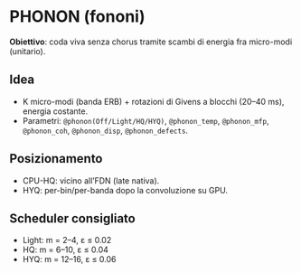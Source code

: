 # PHONON (fononi)

**Obiettivo**: coda viva senza chorus tramite scambi di energia fra micro-modi (unitario).

## Idea
- K micro-modi (banda ERB) + rotazioni di Givens a blocchi (20–40 ms), energia costante.
- Parametri: `@phonon(Off/Light/HQ/HYQ)`, `@phonon_temp`, `@phonon_mfp`, `@phonon_coh`, `@phonon_disp`, `@phonon_defects`.

## Posizionamento
- CPU-HQ: vicino all’FDN (late nativa).
- HYQ: per-bin/per-banda dopo la convoluzione su GPU.

## Scheduler consigliato
- Light: m = 2–4, ε ≤ 0.02
- HQ:    m = 6–10, ε ≤ 0.04
- HYQ:   m = 12–16, ε ≤ 0.06
